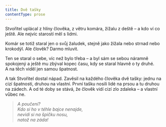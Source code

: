 ```yaml
---
title: Dvě tašky
contentType: prose
---
```


Stvořitel uplácal z hlíny člověka, z větru komára, žížalu z deště – a kdo ví co ještě. Ale nejvíc starostí měl s lidmi.

Komár se totiž staral jen o svůj žaludek, stejně jako žížala nebo strnad nebo krokodýl. Ale člověk? Darmo mluvit.

Ten se staral o sebe, víc než bylo třeba – a byl sám se sebou náramně spokojený a ještě mu zbýval kopec času, kdy se staral hlavně o ty druhé. A na těch viděl jen samou špatnost.

A tak Stvořitel dostal nápad. Zavěsil na každého člověka dvě tašky: jednu na cizí špatnosti, druhou na vlastní. První tašku nosili lidé na prsou a tu druhou na zádech. A od té doby se stává, že člověk vidí cizí zlo zdaleka – a vlastní vůbec ne.

  

> _A poučení?  
> Kdo si ho v téhle bajce nenajde,  
> nevidí si na špičku nosu,  
> natož na záda!_
